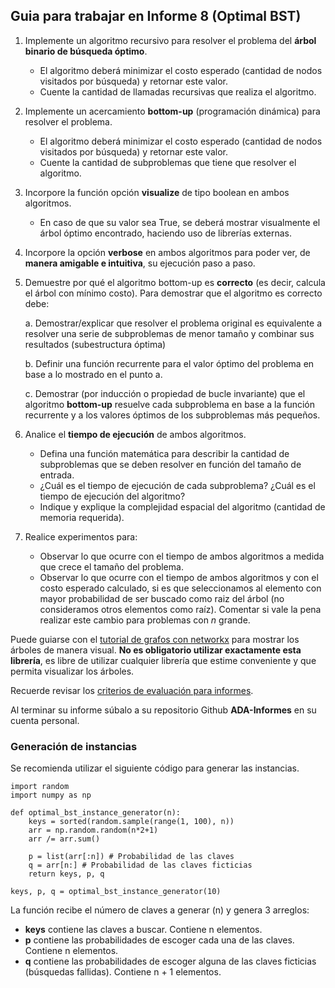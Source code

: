 ## Guia para trabajar en Informe 8 (Optimal BST)

1. Implemente un algoritmo recursivo para resolver el problema del **árbol binario de búsqueda óptimo**. 	
	- El algoritmo deberá minimizar el costo esperado (cantidad de nodos visitados por búsqueda) y retornar este valor.
	- Cuente la cantidad de llamadas recursivas que realiza el algoritmo.

2. Implemente un acercamiento **bottom-up** (programación dinámica) para resolver el problema.
	- El algoritmo deberá minimizar el costo esperado (cantidad de nodos visitados por búsqueda) y retornar este valor.
	- Cuente la cantidad de subproblemas que tiene que resolver el algoritmo.

3. 	Incorpore la función opción **visualize** de tipo boolean en ambos algoritmos.
	- En caso de que su valor sea True, se deberá mostrar visualmente el árbol óptimo encontrado, haciendo uso de librerías externas.

4. Incorpore la opción **verbose** en ambos algoritmos para poder ver, de **manera amigable e intuitiva**, su ejecución paso a paso.

5. Demuestre por qué el algoritmo bottom-up es **correcto** (es decir, calcula el árbol con mínimo costo). Para demostrar que el algoritmo es correcto debe:

    a. Demostrar/explicar que resolver el problema original es equivalente a resolver una serie de subproblemas de menor tamaño y combinar sus resultados (subestructura óptima)
    
    b. Definir una función recurrente para el valor óptimo del problema en base a lo mostrado en el punto a.
    
    c. Demostrar (por inducción o propiedad de bucle invariante) que el algoritmo **bottom-up** resuelve cada subproblema en base a la función recurrente y a los valores óptimos de los subproblemas más pequeños.

6. Analice el **tiempo de ejecución** de ambos algoritmos.
	- Defina una función matemática para describir la cantidad de subproblemas que se deben resolver en función del tamaño de entrada.
	- ¿Cuál es el tiempo de ejecución de cada subproblema? ¿Cuál es el tiempo de ejecución del algoritmo?
	- Indique y explique la complejidad espacial del algoritmo (cantidad de memoria requerida).

7. Realice experimentos para:
	- Observar lo que ocurre con el tiempo de ambos algoritmos a medida que crece el tamaño del problema.
	- Observar lo que ocurre con el tiempo de ambos algoritmos y con el costo esperado calculado, si es que seleccionamos al elemento con mayor probabilidad de ser buscado como raiz del árbol (no consideramos otros elementos como raíz). Comentar si vale la pena realizar este cambio para problemas con *n* grande.

Puede guiarse con el [tutorial de grafos con networkx](https://github.com/rilianx/ADA/blob/main/Guías%20para%20Informes/mini-tutoriales/Grafos_con_networkx.ipynb) para mostrar los árboles de manera visual. **No es obligatorio utilizar exactamente esta librería**, es libre de utilizar cualquier librería que estime conveniente y que permita visualizar los árboles.  

Recuerde revisar los [criterios de evaluación para informes](https://github.com/rilianx/ADA/blob/main/Gu%C3%ADas%20para%20Informes/CriteriosEvaluacion.md).

Al terminar su informe súbalo a su repositorio Github **ADA-Informes** en su cuenta personal.

### Generación de instancias
Se recomienda utilizar el siguiente código para generar las instancias.

````
import random
import numpy as np

def optimal_bst_instance_generator(n):
    keys = sorted(random.sample(range(1, 100), n))
    arr = np.random.random(n*2+1)
    arr /= arr.sum()
    
    p = list(arr[:n]) # Probabilidad de las claves
    q = arr[n:] # Probabilidad de las claves ficticias
    return keys, p, q
    
keys, p, q = optimal_bst_instance_generator(10)
````

La función recibe el número de claves a generar (n) y genera 3 arreglos:
- **keys** contiene las claves a buscar. Contiene n elementos.
- **p** contiene las probabilidades de escoger cada una de las claves. Contiene n elementos.
- **q** contiene las probabilidades de escoger alguna de las claves ficticias (búsquedas fallidas). Contiene n + 1 elementos.
